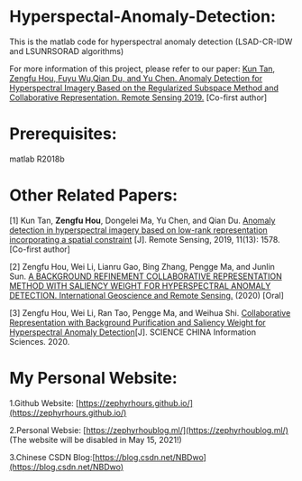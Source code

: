 # Hyperspectal-Anomaly-Detection:
This is the matlab code for hyperspectral anomaly detection (LSAD-CR-IDW and LSUNRSORAD algorithms)

For more information of this project, please refer to our paper: [Kun Tan, Zengfu Hou, Fuyu Wu,Qian Du, and Yu Chen. Anomaly Detection for Hyperspectral Imagery Based on the Regularized Subspace Method and Collaborative Representation. Remote Sensing 2019.](https://www.mdpi.com/2072-4292/11/11/1318) [Co-first author]

# Prerequisites:
matlab R2018b

# Other Related Papers:
[1] Kun Tan, **Zengfu Hou**, Dongelei Ma, Yu Chen, and Qian Du. [Anomaly detection in hyperspectral imagery based on low-rank representation incorporating a spatial constraint](https://www.mdpi.com/2072-4292/11/13/1578) [J]. Remote Sensing, 2019, 11(13): 1578. [Co-first author]

[2] Zengfu Hou, Wei Li, Lianru Gao, Bing Zhang, Pengge Ma, and Junlin Sun. [A BACKGROUND REFINEMENT COLLABORATIVE REPRESENTATION METHOD WITH SALIENCY WEIGHT FOR HYPERSPECTRAL ANOMALY DETECTION. International Geoscience and Remote Sensing.](https://ieeexplore.ieee.org/abstract/document/9324521) (2020) [Oral]

[3] Zengfu Hou, Wei Li, Ran Tao, Pengge Ma, and Weihua Shi. [Collaborative Representation with Background Purification and Saliency Weight for Hyperspectral Anomaly Detection](https://engine.scichina.com/publisher/scp/journal/SCIS/doi/10.1007/s11432-020-2915-2?slug=abstract)[J]. SCIENCE CHINA Information Sciences. 2020.

# My Personal Website:
1.Github Website: [https://zephyrhours.github.io/](https://zephyrhours.github.io/)

2.Personal Websie: [https://zephyrhoublog.ml/](https://zephyrhoublog.ml/) (The website will be disabled in May 15, 2021!)

3.Chinese CSDN Blog:[https://blog.csdn.net/NBDwo](https://blog.csdn.net/NBDwo)

